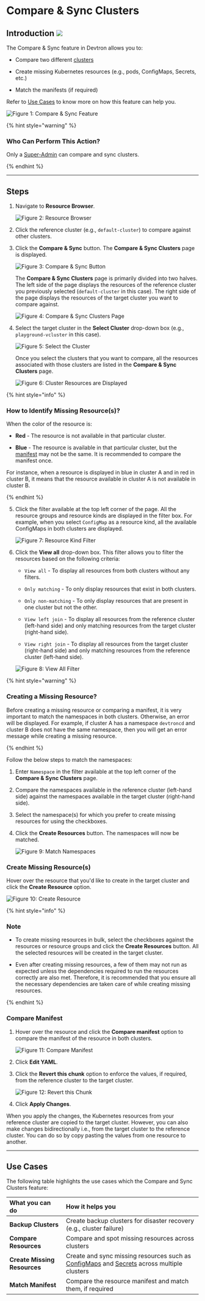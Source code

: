 # Compare & Sync Clusters 

## Introduction [![](https://devtron-public-asset.s3.us-east-2.amazonaws.com/images/elements/EnterpriseTag.svg)](https://devtron.ai/pricing)

The Compare & Sync feature in Devtron allows you to: 

* Compare two different [clusters](../../reference/glossary.md#cluster)

* Create missing Kubernetes resources (e.g., pods, ConfigMaps, Secrets, etc.) 

* Match the manifests (if required)

Refer to [Use Cases](#use-cases) to know more on how this feature can help you. 

![Figure 1: Compare & Sync Feature](https://devtron-public-asset.s3.us-east-2.amazonaws.com/images/kubernetes-resource-browser/compare-sync-highlighted.jpg)

{% hint style="warning" %}

### Who Can Perform This Action?

Only a [Super-Admin](../global-configurations/authorization/user-access.md#grant-super-admin-permission) can compare and sync clusters.

{% endhint %}

---

## Steps

1. Navigate to **Resource Browser**.

    ![Figure 2: Resource Browser](https://devtron-public-asset.s3.us-east-2.amazonaws.com/images/kubernetes-resource-browser/k8s-resource-browser.jpg)

2. Click the reference cluster (e.g., `default-cluster`) to compare against other clusters.

3. Click the **Compare & Sync** button. The **Compare & Sync Clusters** page is displayed.

    ![Figure 3: Compare & Sync Button](https://devtron-public-asset.s3.us-east-2.amazonaws.com/images/kubernetes-resource-browser/compare-sync-highlighted.jpg)

    The **Compare & Sync Clusters** page is primarily divided into two halves. The left side of the page displays the resources of the reference cluster you previously selected (`default-cluster` in this case). The right side of the page displays the resources of the target cluster you want to compare against.

    ![Figure 4: Compare & Sync Clusters Page](https://devtron-public-asset.s3.us-east-2.amazonaws.com/images/kubernetes-resource-browser/compare-sync-home.jpg)

4. Select the target cluster in the **Select Cluster** drop-down box (e.g., `playground-vcluster` in this case).

    ![Figure 5: Select the Cluster](https://devtron-public-asset.s3.us-east-2.amazonaws.com/images/kubernetes-resource-browser/select-cluster-option.jpg)

    Once you select the clusters that you want to compare, all the resources associated with those clusters are listed in the **Compare & Sync Clusters** page.

    ![Figure 6: Cluster Resources are Displayed](https://devtron-public-asset.s3.us-east-2.amazonaws.com/images/kubernetes-resource-browser/resources-displayed.jpg)

{% hint style="info" %}

### How to Identify Missing Resource(s)?

When the color of the resource is: 

* **Red** - The resource is not available in that particular cluster. 

* **Blue** - The resource is available in that particular cluster, but the [manifest](../../reference/glossary.md#manifest) may not be the same. It is recommended to compare the manifest once.

For instance, when a resource is displayed in blue in cluster A and in red in cluster B, it means that the resource available in cluster A is not available in cluster B.

{% endhint %}

5. Click the filter available at the top left corner of the page. All the resource groups and resource kinds are displayed in the filter box. For example, when you select `ConfigMap` as a resource kind, all the available ConfigMaps in both clusters are displayed.

    ![Figure 7: Resource Kind Filter](https://devtron-public-asset.s3.us-east-2.amazonaws.com/images/kubernetes-resource-browser/resource-group-filterbox.jpg)

6. Click the **View all** drop-down box. This filter allows you to filter the resources based on the following criteria:

    * `View all` - To display all resources from both clusters without any filters.

    * `Only matching` - To only display resources that exist in both clusters.

    * `Only non-matching` - To only display resources that are present in one cluster but not the other.

    * `View left join` - To display all resources from the reference cluster (left-hand side) and only matching resources from the target cluster (right-hand side).

    * `View right join` - To display all resources from the target cluster (right-hand side) and only matching resources from the reference cluster (left-hand side).

    ![Figure 8: View All Filter](https://devtron-public-asset.s3.us-east-2.amazonaws.com/images/kubernetes-resource-browser/view-all-filterbox.jpg)

{% hint style="warning" %}

### Creating a Missing Resource?

Before creating a missing resource or comparing a manifest, it is very important to match the namespaces in both clusters. Otherwise, an error will be displayed. For example, if cluster A has a namespace `devtroncd` and cluster B does not have the same namespace, then you will get an error message while creating a missing resource.

{% endhint %}

Follow the below steps to match the namespaces: 

1. Enter `Namespace` in the filter available at the top left corner of the **Compare & Sync Clusters** page. 

2. Compare the namespaces available in the reference cluster (left-hand side) against the namespaces available in the target cluster (right-hand side).

3. Select the namespace(s) for which you prefer to create missing resources for using the checkboxes. 

4. Click the **Create Resources** button. The namespaces will now be matched.

    ![Figure 9: Match Namespaces](https://devtron-public-asset.s3.us-east-2.amazonaws.com/images/kubernetes-resource-browser/sync-namespaces.gif)

### Create Missing Resource(s)

Hover over the resource that you'd like to create in the target cluster and click the **Create Resource** option.

![Figure 10: Create Resource](https://devtron-public-asset.s3.us-east-2.amazonaws.com/images/kubernetes-resource-browser/create-resource.jpg)

{% hint style="info" %}

### Note

* To create missing resources in bulk, select the checkboxes against the resources or resource groups and click the **Create Resources** button. All the selected resources will be created in the target cluster.

* Even after creating missing resources, a few of them may not run as expected unless the dependencies required to run the resources correctly are also met. Therefore, it is recommended that you ensure all the necessary dependencies are taken care of while creating missing resources. 

{% endhint %}

### Compare Manifest

1. Hover over the resource and click the **Compare manifest** option to compare the manifest of the resource in both clusters.

    ![Figure 11: Compare Manifest](https://devtron-public-asset.s3.us-east-2.amazonaws.com/images/kubernetes-resource-browser/compare-manifest.jpg)

2. Click **Edit YAML**. 

3. Click the **Revert this chunk** option to enforce the values, if required, from the reference cluster to the target cluster.

    ![Figure 12: Revert this Chunk](https://devtron-public-asset.s3.us-east-2.amazonaws.com/images/kubernetes-resource-browser/compare-manifest.gif)

4. Click **Apply Changes**.

When you apply the changes, the Kubernetes resources from your reference cluster are copied to the target cluster. However, you can also make changes bidirectionally i.e., from the target cluster to the reference cluster. You can do so by copy pasting the values from one resource to another. 

---

## Use Cases

The following table highlights the use cases which the Compare and Sync Clusters feature:

| **What you can do** | **How it helps you** |
|:--- |:--- |
| **Backup Clusters**| Create backup clusters for disaster recovery (e.g., cluster failure) |
| **Compare Resources** | Compare and spot missing resources across clusters |
| **Create Missing Resources** | Create and sync missing resources such as [ConfigMaps](../../reference/glossary.md#configmaps) and [Secrets](../../reference/glossary.md#secrets) across multiple clusters |
| **Match Manifest** | Compare the resource manifest and match them, if required |